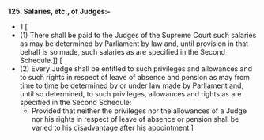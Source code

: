 **125. Salaries, etc., of Judges:-** 
- 1 [
- (1) There shall be paid to the Judges of the Supreme Court such salaries as may be determined by Parliament by law and, until provision in that behalf is so made, such salaries as are specified in the Second Schedule.]]
[
- (2) Every Judge shall be entitled to such privileges and allowances and to such rights in respect of leave of absence and pension as may from time to time be determined by or under law made by Parliament and, until so determined, to such privileges, allowances and rights as are specified in the Second Schedule:
	- Provided that neither the privileges nor the allowances of a Judge nor his rights in respect of leave of absence or pension shall be varied to his disadvantage after his appointment.]